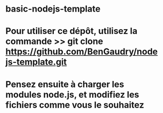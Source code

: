 ﻿# basic-nodejs-template

# Pour utiliser ce dépôt, utilisez la commande >> git clone https://github.com/BenGaudry/nodejs-template.git
# Pensez ensuite à charger les modules node.js, et modifiez les fichiers comme vous le souhaitez
